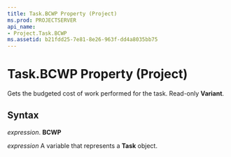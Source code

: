 ```yaml
---
title: Task.BCWP Property (Project)
ms.prod: PROJECTSERVER
api_name:
- Project.Task.BCWP
ms.assetid: b21fdd25-7e81-8e26-963f-dd4a8035bb75
---
```



# Task.BCWP Property (Project)

Gets the budgeted cost of work performed for the task. Read-only  **Variant**.


## Syntax

 _expression_. **BCWP**

 _expression_ A variable that represents a **Task** object.


